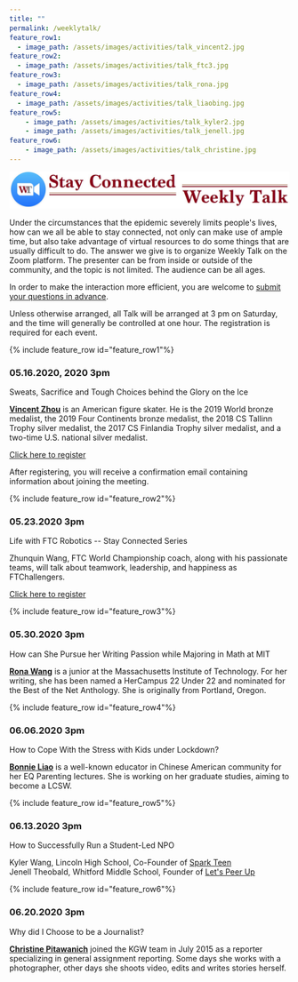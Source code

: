 ```yaml
---
title: ""
permalink: /weeklytalk/
feature_row1:
  - image_path: /assets/images/activities/talk_vincent2.jpg
feature_row2:
  - image_path: /assets/images/activities/talk_ftc3.jpg
feature_row3:
  - image_path: /assets/images/activities/talk_rona.jpg
feature_row4:
  - image_path: /assets/images/activities/talk_liaobing.jpg
feature_row5:
    - image_path: /assets/images/activities/talk_kyler2.jpg
    - image_path: /assets/images/activities/talk_jenell.jpg
feature_row6:
    - image_path: /assets/images/activities/talk_christine.jpg
---
```

<p><img src="/assets/images/activities/weeklytalk.jpg"></p>  

Under the circumstances that the epidemic severely limits people's lives, how can we all be able to stay connected, not only can make use of ample time, but also take advantage of virtual resources to do some things that are usually difficult to do. The answer we give is to organize Weekly Talk on the Zoom platform. The presenter can be from inside or outside of the community, and the topic is not limited. The audience can be all ages.

In order to make the interaction more efficient, you are welcome to [submit your questions in advance](https://docs.google.com/forms/d/e/1FAIpQLSfPfuYiRfTxqsVoEgDNwbDOHnLIXmmv6z4EgSsUWgFwjT7QkA/viewform?usp=sf_link).

Unless otherwise arranged, all Talk will be arranged at 3 pm on Saturday, and the time will generally be controlled at one hour. The registration is required for each event.

{% include feature_row id="feature_row1"%}
### 05.16.2020, 2020 3pm

Sweats, Sacrifice and Tough Choices behind the Glory on the Ice

**[Vincent Zhou](https://en.wikipedia.org/wiki/Vincent_Zhou)** is an American figure skater. He is the 2019 World bronze medalist, the 2019 Four Continents bronze medalist, the 2018 CS Tallinn Trophy silver medalist, the 2017 CS Finlandia Trophy silver medalist, and a two-time U.S. national silver medalist.

[Click here to register](https://us02web.zoom.us/meeting/register/tZEpd-urqDouGtBClQZ4l8UVplpG3M8yBtgP)

After registering, you will receive a confirmation email containing information about joining the meeting.

{% include feature_row id="feature_row2"%}
### 05.23.2020 3pm

Life with FTC Robotics -- Stay Connected Series

Zhunquin Wang, FTC World Championship coach, along with his passionate teams, will talk about teamwork, leadership, and happiness as FTChallengers.

[Click here to register](https://us02web.zoom.us/meeting/register/tZAvcemrqTojG9AyK5mPbrgxuv5gLXfJzU1g)

{% include feature_row id="feature_row3"%}
### 05.30.2020 3pm

How can She Pursue her Writing Passion while Majoring in Math at MIT

**[Rona Wang](https://www.linkedin.com/in/rona-wang-a06694147)** is a junior at the Massachusetts Institute of Technology. For her writing, she has been named a HerCampus 22 Under 22 and nominated for the Best of the Net Anthology. She is originally from Portland, Oregon.

{% include feature_row id="feature_row4"%}
### 06.06.2020 3pm

How to Cope With the Stress with Kids under Lockdown?

**[Bonnie Liao](https://www.linkedin.com/in/bonnieliao)** is a well-known educator in Chinese American community for her EQ Parenting lectures. She is working on her graduate studies, aiming to become a LCSW.

{% include feature_row id="feature_row5"%}
### 06.13.2020 3pm

How to Successfully Run a Student-Led NPO

Kyler Wang, Lincoln High School, Co-Founder of [Spark Teen](https://sparkteen.org/)  
Jenell Theobald, Whitford Middle School, Founder of [Let's Peer Up](https://www.letspeerup.org/)  

{% include feature_row id="feature_row6"%}
### 06.20.2020 3pm

Why did I Choose to be a Journalist?

**[Christine Pitawanich](https://www.kgw.com/article/about-us/team-bios/christine-pitawanich-kgw-reporter/283-1145738)** joined the KGW team in July 2015 as a reporter specializing in general assignment reporting. Some days she works with a photographer, other days she shoots video, edits and writes stories herself.
